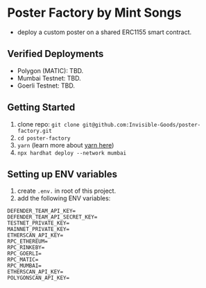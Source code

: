 # Poster Factory by Mint Songs

- deploy a custom poster on a shared ERC1155 smart contract.

## Verified Deployments

- Polygon (MATIC): TBD.
- Mumbai Testnet: TBD.
- Goerli Testnet: TBD.

## Getting Started

1. clone repo: `git clone git@github.com:Invisible-Goods/poster-factory.git`
2. `cd poster-factory`
3. `yarn` (learn more about [yarn here](https://classic.yarnpkg.com/lang/en/docs/install/#mac-stable))
4. `npx hardhat deploy --network mumbai`

## Setting up ENV variables

1. create `.env.` in root of this project.
2. add the following ENV variables:

```
DEFENDER_TEAM_API_KEY=
DEFENDER_TEAM_API_SECRET_KEY=
TESTNET_PRIVATE_KEY=
MAINNET_PRIVATE_KEY=
ETHERSCAN_API_KEY=
RPC_ETHEREUM=
RPC_RINKEBY=
RPC_GOERLI=
RPC_MATIC=
RPC_MUMBAI=
ETHERSCAN_API_KEY=
POLYGONSCAN_API_KEY=
```
